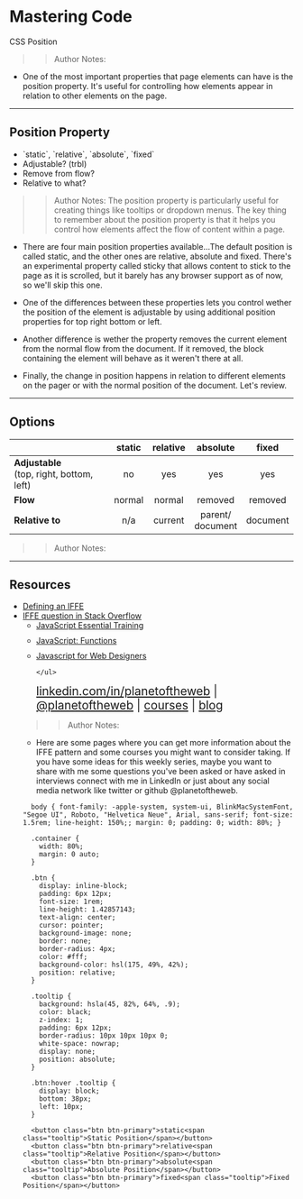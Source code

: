 
<!-- .slide: data-state="title" -->

# Mastering Code
CSS Position

>> Author Notes:
- One of the most important properties that page elements can have is the position property. It's useful for controlling how elements appear in relation to other elements on the page.

---

## Position Property

<ul>
  <li class="fragment">`static`, `relative`, `absolute`, `fixed`</li>
  <li class="fragment">Adjustable? (trbl)</li>
  <li class="fragment">Remove from flow?</li>
  <li class="fragment">Relative to what?</li>
</ul>

>> Author Notes:
The position property is particularly useful for creating things like tooltips or dropdown menus. The key thing to remember about the position property is that it helps you control how elements affect the flow of content within a page.

- There are four main position properties available...The default position is called static, and the other ones are relative, absolute and fixed. There's an experimental property called sticky that allows content to stick to the page as it is scrolled, but it barely has any browser support as of now, so we'll skip this one.

- One of the differences between these properties lets you control wether the position of the element is adjustable by using additional position properties for top right bottom or left.

- Another difference is wether the property removes the current element from the normal flow from the document. If it removed, the block containing the element will behave as it weren't there at all.

- Finally, the change in position happens in relation to different elements on the pager or with the normal position of the document. Let's review.


---

## Options

|                     |  static | relative | absolute | fixed |
|---|:---:|:---:|:---:|:---:|
| **Adjustable**<br>(top, right, bottom, left)	    | no      | yes      | yes      | yes   |
| **Flow**	          | normal | normal | removed | removed |
| **Relative to**     | n/a | current | parent/<br>document | document |

>> Author Notes:


---
## Resources
<ul>
  <li><a href="http://benalman.com/news/2010/11/immediately-invoked-function-expression/">Defining an IFFE</a></li>
  <li><a href="http://stackoverflow.com/questions/8228281/what-is-the-function-construct-in-javascript">IFFE question in Stack Overflow</a></li>
  <li style="list-style: none;">
    <ul>
      <li style="margin-bottom: 10px"><a href="https://www.linkedin.com/learning/javascript-essential-training">JavaScript Essential Training</a></li>
      <li style="margin-bottom: 10px"><a href="https://www.linkedin.com/learning/javascript-functions">JavaScript: Functions</a></li>
      <li style="margin-bottom: 10px"><a href="https://www.linkedin.com/learning/javascript-for-web-designers-2">Javascript for Web Designers</a></li>

    </ul>
  <li style="list-style: none; font-size: 1.3rem;"><a href="https://www.linkedin.com/in/planetoftheweb">linkedin.com/in/planetoftheweb</a> | <a href="https://www.twitter.com/planetoftheweb">@planetoftheweb</a> | <a href="https://www.linkedin.com/learning/instructors/ray-villalobos">courses</a> | <a href="https://raybo.org">blog</a></li>
</ul>


>> Author Notes:
- Here are some pages where you can get more information about the IFFE pattern and some courses you might want to consider taking. If you have some ideas for this weekly series, maybe you want to share with me some questions you've been asked or have asked in interviews connect with me in LinkedIn or just about any social media network like twitter or github @planetoftheweb.

```
  body { font-family: -apple-system, system-ui, BlinkMacSystemFont, "Segoe UI", Roboto, "Helvetica Neue", Arial, sans-serif; font-size: 1.5rem; line-height: 150%;; margin: 0; padding: 0; width: 80%; }

  .container {
    width: 80%; 
    margin: 0 auto; 
  }

  .btn {
    display: inline-block; 
    padding: 6px 12px; 
    font-size: 1rem; 
    line-height: 1.42857143; 
    text-align: center; 
    cursor: pointer; 
    background-image: none; 
    border: none; 
    border-radius: 4px; 
    color: #fff; 
    background-color: hsl(175, 49%, 42%);
    position: relative;
  }

  .tooltip {
    background: hsla(45, 82%, 64%, .9);
    color: black;
    z-index: 1;
    padding: 6px 12px; 
    border-radius: 10px 10px 10px 0;
    white-space: nowrap;
    display: none;
    position: absolute;
  }

  .btn:hover .tooltip {
    display: block;
    bottom: 38px;
    left: 10px;
  }
```

```
  <button class="btn btn-primary">static<span class="tooltip">Static Position</span></button>
  <button class="btn btn-primary">relative<span class="tooltip">Relative Position</span></button>
  <button class="btn btn-primary">absolute<span class="tooltip">Absolute Position</span></button>
  <button class="btn btn-primary">fixed<span class="tooltip">Fixed Position</span></button>
```